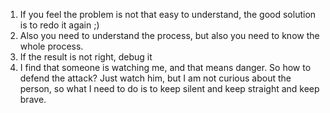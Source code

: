 1. If you feel the problem is not that easy to understand, the good solution is to redo it again ;)
2. Also you need to understand the process, but also you need to know the whole process.
3. If the result is not right, debug it 
4. I find that someone is watching me, and that means danger. So how to defend the attack? Just watch him, but I am not curious about the person, so what I need to do is to keep silent and keep straight and keep brave.